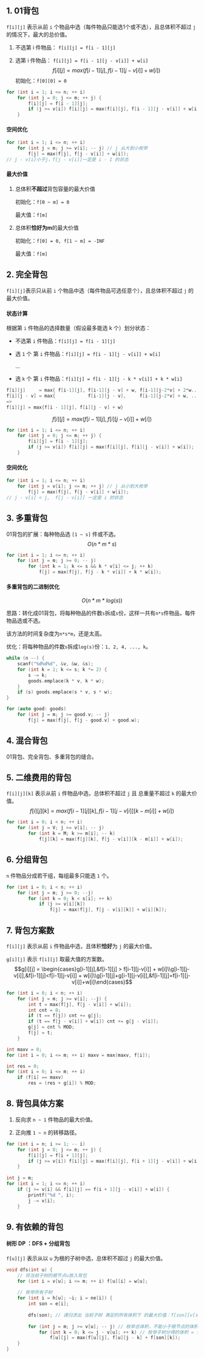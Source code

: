 ## 1. 01背包

`f[i][j]` 表示从前 `i` 个物品中选（每件物品只能选1个或不选），且总体积不超过 `j` 的情况下，最大的总价值。

1. 不选第 i 件物品： `f[i][j] = f[i - 1][j]`

2. 选第 i 件物品：   `f[i][j] = f[i - 1][j - v[i]] + w[i]`
   $$
   f[i][j] = max( f[i - 1][j], f[i - 1][j - v[i]] + w[i] )
   $$
   初始化：`f[0][0] = 0`

```c++
for (int i = 1; i <= n; ++ i)
    for (int j = 0; j <= m; ++ j) {
        f[i][j] = f[i - 1][j];
        if (j >= v[i]) f[i][j] = max(f[i][j], f[i - 1][j - v[i]] + w[i]);
    }
```

#### 空间优化

```C++
for (int i = 1; i <= n; ++ i)
	for (int j = m; j >= v[i]; -- j) // j 从大到小枚举
		f[j] = max(f[j], f[j - v[i]] + w[i]); 
// j - v[i]小于j，f[j - v[i]]一定是 i - 1 的状态
```

#### 最大价值

1. 总体积**不超过**背包容量的最大价值

   初始化：`f[0 ~ m] = 0`

   最大值：`f[m]`

2. 总体积**恰好为m**的最大价值

   初始化：`f[0] = 0, f[1 ~ m] = -INF`

   最大值：`f[m]`

   

## 2. 完全背包

`f[i][j]`表示只从前 `i` 个物品中选（每件物品可选任意个），且总体积不超过 `j` 的最大价值。

#### 状态计算

根据第 `i` 件物品的选择数量（假设最多能选 k 个）划分状态：

* 不选第 `i` 件物品：`f[i][j] = f[i - 1][j]`

* 选 `1` 个 第 `i` 件物品：`f[i][j] = f[i - 1][j - v[i]] + w[i]`

   ...

* 选 `k` 个 第 `i` 件物品：`f[i][j] = f[i - 1][j - k * v[i]] + k * w[i]`

```C++
f[i][j]     = max{ f[i-1][j], f[i-1][j - v] + w, f[i-1][j-2*v] + 2*w..., f[i-1][j - k*v] + k*w }
f[i][j - v] = max{            f[i-1][j - v],     f[i-1][j-2*v] + w, ..., f[i-1][j - k*v] + (k-1)*w }
=> 
f[i][j] = max{f[i - 1][j], f[i][j - v] + w}
```

$$
f[i][j] = max( f[i - 1][j], f[i][j - v[i]] + w[i] )
$$

```C++
for (int i = 1; i <= n; ++ i)
    for (int j = 0; j <= m; ++ j) {
        f[i][j] = f[i - 1][j];
        if (j >= v[i]) f[i][j] = max(f[i][j], f[i][j - v[i]] + w[i]);
    }
```

#### 空间优化

```C++
for (int i = 1; i <= n; ++ i)
	for (int j = v[i]; j <= m; ++ j) // j 从小到大枚举
		f[j] = max(f[j], f[j - v[i]] + w[i]);
// j - v[i] < j,  f[j - v[i]] 一定是 i 的状态
```



## 3. 多重背包

01背包的扩展：每种物品选 `[1 ~ s]` 件或不选。
$$
O(n*m*s)
$$

```C++
for (int i = 1; i <= n; ++ i)
    for (int j = m; j >= 0; -- j)
        for (int k = 1; k <= s && k * v[i] <= j; ++ k)
            f[j] = max(f[j], f[j - k * v[i]] + k * w[i]);
```

#### 多重背包的二进制优化

$$
O(n*m*log(s))
$$

思路：转化成01背包，将每种物品的件数`s`拆成`s`份，这样一共有`n*s`件物品，每件物品选或不选。

该方法的时间复杂度为`n*s*m`，还是太高。

优化：将每种物品的件数`s`拆成`log(s)`份：`1, 2, 4, ..., k`。

```C++
while (n --) {
    scanf("%d%d%d", &v, &w, &s);
    for (int k = 1; k <= s; k *= 2) {
        s -= k;
        goods.emplace(k * v, k * w);
    }
    if (s) goods.emplace(s * v, s * w);
}

for (auto good: goods)
    for (int j = m; j >= good.v; -- j)
        f[j] = max(f[j], f[j - good.v] + good.w);
```



## 4. 混合背包

01背包、完全背包、多重背包的缝合。



## 5. 二维费用的背包

`f[i][j][k]` 表示从前 `i` 件物品中选，总体积不超过 `j` 且 总重量不超过 `k` 的最大价值。
$$
f[i][j][k] = max( f[i - 1][j][k], f[i - 1][j - v[i]][k - m[i]] + w[i] )
$$


```C++
for (int i = 0; i < n; ++ i)
    for (int j = V; j >= v[i]; -- j)
        for (int k = M; k >= m[i]; -- k)
            f[j][k] = max(f[j][k], f[j - v[i]][k - m[i]] + w[i]);
```



## 6. 分组背包

`n` 件物品分成若干组，每组最多只能选 `1` 个。

```C++
for (int i = 0; i < n; ++ i)
    for (int j = m; j >= 0; --j)
        for (int k = 0; k < s[i]; ++ k)
            if (j >= v[i][k])
                f[j] = max(f[j], f[j - v[i][k]] + w[i][k]);
```



## 7. 背包方案数

`f[i][j]` 表示从前 `i` 件物品中选，且体积**恰好**为 `j` 的最大价值。

`g[i][j]` 表示 `f[i][j]` 取最大值的方案数。
$$g[i][j] = \begin{cases}g[i-1][j],&f[i-1][j] > f[i-1][j-v[i]] + w[i]\\g[i-1][j-v[i]],&f[i-1][j]<f[i-1][j-v[i]] + w[i]\\g[i-1][j]+g[i-1][j-v[i]],&f[i-1][j]=f[i-1][j-v[i]]+w[i]\end{cases}$$


```C++
for (int i = 0; i < n; ++ i)
    for (int j = m; j >= v[i]; --j) {
        int t = max(f[j], f[j - v[i]] + w[i]);
        int cnt = 0;
        if (t == f[j]) cnt += g[j];
        if (t == f[j - v[i]] + w[i]) cnt += g[j - v[i]];
        g[j] = cnt % MOD;
        f[j] = t;
    }

int maxv = 0;
for (int i = 0; i <= m; ++ i) maxv = max(maxv, f[i]);

int res = 0;
for (int i = 0; i <= m; ++ i)
    if (f[i] == maxv)
        res = (res + g[i]) % MOD;
```



## 8. 背包具体方案

1. 反向求 `n ~ 1` 件物品的最大价值。

2. 正向推 `1 ~ n` 的转移路径。

   
```C++
for (int i = n; i >= 1; -- i)
    for (int j = 0; j <= m; ++ j) {
        f[i][j] = f[i + 1][j];
        if (j >= v[i]) f[i][j] = max(f[i][j], f[i + 1][j - v[i]] + w[i]);
    }
    
int j = m;
for (int i = 1; i <= n; ++ i)
    if (j >= v[i] && f[i][j] == f[i + 1][j - v[i]] + w[i]) {
        printf("%d ", i);
        j -= v[i];
    }
```



## 9. 有依赖的背包

#### 树形 DP ：DFS + 分组背包

`f[u][j]` 表示从以 `u` 为根的子树中选，总体积不超过 `j` 的最大价值。

```C++
void dfs(int u) {
    // 将当前子树的根节点u放入背包
	for (int i = v[u]; i <= m; ++ i) f[u][i] = w[u];
    
    // 枚举所有子树
    for (int i = h[u]; ~i; i = ne[i]) {
        int son = e[i];
        
        dfs(son); // 递归求出 当前子树 满足的所有体积下 的最大价值：f[son][v[son] ~ m]
        
        for (int j = m; j >= v[u]; -- j) // 枚举总体积，不能小于根节点的体积，分配给根和当前子树
            for (int k = 0; k <= j - v[u]; ++ k) // 枚举子树分得的体积 = 分配的总体积 - 根的体积
                f[u][j] = max(f[u][j], f[u][j - k] + f[son][k]);
    }
}
```

